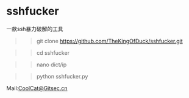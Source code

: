 # sshfucker
一款ssh暴力破解的工具


>>git clone https://github.com/TheKingOfDuck/sshfucker.git

>>cd sshfucker

>>nano dict/ip

>>python sshfucker.py

Mail:CoolCat@Gitsec.cn





